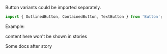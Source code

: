 Button variants could be imported separately.

```js
import { OutlinedButton, ContainedButton, TextButton } from 'Button';
```

<!-- PROPS -->

Example:

<!-- STORY -->

<!-- STORY HIDE START -->

content here won't be shown in stories

<!-- STORY HIDE END -->

Some docs after story
